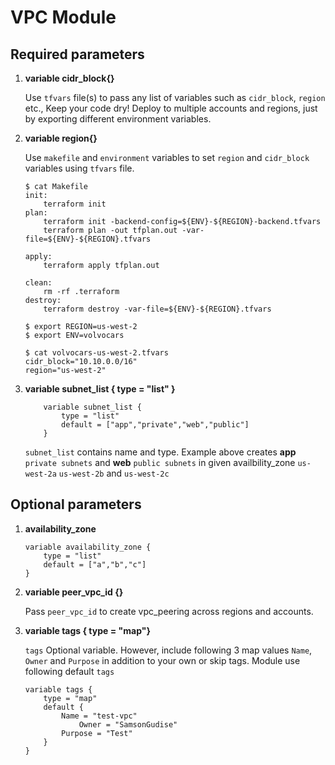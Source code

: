 # VPC Module

## Required parameters

1. **variable cidr_block{}**

   
   Use `tfvars` file(s) to pass any list of variables such as `cidr_block`, `region` etc., Keep your code dry! Deploy to multiple accounts and regions, just by exporting different environment variables.

1. **variable region{}**

    Use `makefile` and `environment` variables to set `region` and `cidr_block` variables using `tfvars` file. 
    ```
    $ cat Makefile
    init:
        terraform init
    plan:
        terraform init -backend-config=${ENV}-${REGION}-backend.tfvars
        terraform plan -out tfplan.out -var-file=${ENV}-${REGION}.tfvars

    apply:
        terraform apply tfplan.out

    clean:
        rm -rf .terraform
    destroy:
        terraform destroy -var-file=${ENV}-${REGION}.tfvars
    ```
    ```
    $ export REGION=us-west-2
    $ export ENV=volvocars
    ```
    ```
    $ cat volvocars-us-west-2.tfvars
    cidr_block="10.10.0.0/16"
    region="us-west-2"
    ```
1. **variable subnet_list { type = "list" }**

    ```
        variable subnet_list { 
            type = "list"
            default = ["app","private","web","public"]
        }
    ```
    `subnet_list` contains name and type.  Example above creates **app** `private subnets` and **web** `public subnets` in given availbility_zone `us-west-2a` `us-west-2b` and `us-west-2c`


## Optional parameters
1. **availability_zone**
    
    ```
    variable availability_zone {
        type = "list"
        default = ["a","b","c"]
    }
    ```
1. **variable peer_vpc_id {}**
    
    Pass `peer_vpc_id` to create vpc_peering across regions and accounts. 
1. **variable tags { type = "map"}**

    `tags` Optional variable. However, include following 3 map values `Name`, `Owner` and `Purpose` in addition to your own or skip tags.  Module use following default `tags`
    ```
    variable tags {
	    type = "map"
	    default {
		    Name = "test-vpc"
                Owner = "SamsonGudise"
            Purpose = "Test"
	    }
    }
    ```